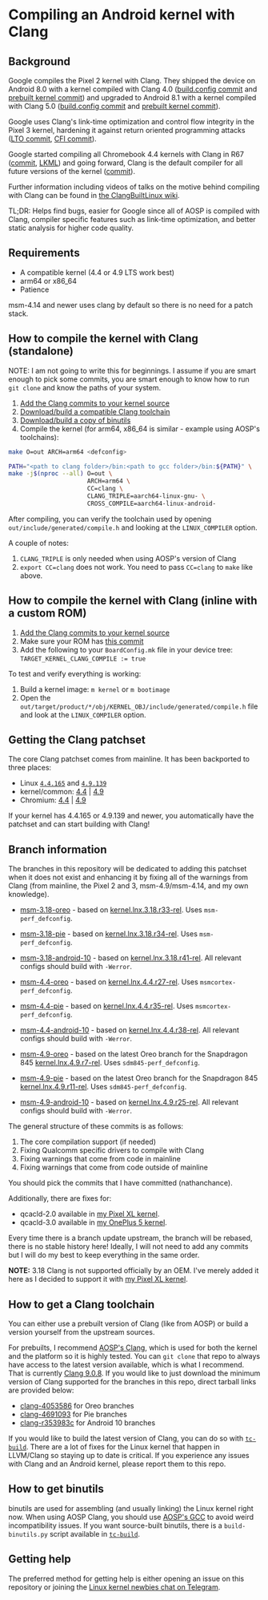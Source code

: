 # Compiling an Android kernel with Clang


## Background

Google compiles the Pixel 2 kernel with Clang. They shipped the device on Android 8.0 with a kernel compiled with Clang 4.0 ([build.config commit](https://android.googlesource.com/kernel/msm/+/1282b122796d12f42e650216b40172eae4dc4162) and [prebuilt kernel commit](https://android.googlesource.com/device/google/wahoo-kernel/+/8c65a7e83f8bc602a05f077d221d4648db189ef8)) and upgraded to Android 8.1 with a kernel compiled with Clang 5.0 ([build.config commit](https://android.googlesource.com/kernel/msm/+/1eaefe4575b5c39dacb724344d427e34d12c15df) and [prebuilt kernel commit](https://android.googlesource.com/device/google/wahoo-kernel/+/e03cfae0fa716983ae7af64bf8f1c50003637ffb)).

Google uses Clang's link-time optimization and control flow integrity in the Pixel 3 kernel, hardening it against return oriented programming attacks ([LTO commit](https://android.googlesource.com/kernel/msm/+/f641ef709bd4894d9143c9d47af2dc46d3e5ecf4), [CFI commit](https://android.googlesource.com/kernel/msm/+/4ca69fba291799969e4330178379e2ce97ba84dc)).

Google started compiling all Chromebook 4.4 kernels with Clang in R67 ([commit](https://chromium-review.googlesource.com/809774), [LKML](https://lore.kernel.org/lkml/20180403180658.GE87376@google.com/)) and going forward, Clang is the default compiler for all future versions of the kernel ([commit](https://chromium.googlesource.com/chromiumos/overlays/chromiumos-overlay/+/9ded75331ed0b7a6f00006d4ffd96ac5210d0976)).

Further information including videos of talks on the motive behind compiling with Clang can be found in [the ClangBuiltLinux wiki](https://github.com/ClangBuiltLinux/linux/wiki/Talks,-Presentations,-and-Communications).

TL;DR: Helps find bugs, easier for Google since all of AOSP is compiled with Clang, compiler specific features such as link-time optimization, and better static analysis for higher code quality.


## Requirements

* A compatible kernel (4.4 or 4.9 LTS work best)
* arm64 or x86_64
* Patience

msm-4.14 and newer uses clang by default so there is no need for a patch stack.


## How to compile the kernel with Clang (standalone)

NOTE: I am not going to write this for beginnings. I assume if you are smart enough to pick some commits, you are smart enough to know how to run `git clone` and know the paths of your system.

1. [Add the Clang commits to your kernel source](#getting-the-clang-patchset)
2. [Download/build a compatible Clang toolchain](#how-to-get-a-clang-toolchain)
3. [Download/build a copy of binutils](#how-to-get-binutils)
4. Compile the kernel (for arm64, x86_64 is similar - example using AOSP's toolchains):
```bash
make O=out ARCH=arm64 <defconfig>

PATH="<path to clang folder>/bin:<path to gcc folder>/bin:${PATH}" \
make -j$(nproc --all) O=out \
                      ARCH=arm64 \
                      CC=clang \
                      CLANG_TRIPLE=aarch64-linux-gnu- \
                      CROSS_COMPILE=aarch64-linux-android-
```

After compiling, you can verify the toolchain used by opening `out/include/generated/compile.h` and looking at the `LINUX_COMPILER` option.

A couple of notes:

1. `CLANG_TRIPLE` is only needed when using AOSP's version of Clang
2. `export CC=clang` does not work. You need to pass `CC=clang` to `make` like above.


## How to compile the kernel with Clang (inline with a custom ROM)

1. [Add the Clang commits to your kernel source](#getting-the-clang-patchset)
2. Make sure your ROM has [this commit](https://github.com/LineageOS/android_vendor_lineage/commit/da32895b61ef2b3e8899f011110f8eab11da5470)
3. Add the following to your `BoardConfig.mk` file in your device tree: `TARGET_KERNEL_CLANG_COMPILE := true`

To test and verify everything is working:

1. Build a kernel image: `m kernel` or `m bootimage`
2. Open the `out/target/product/*/obj/KERNEL_OBJ/include/generated/compile.h` file and look at the `LINUX_COMPILER` option.


## Getting the Clang patchset

The core Clang patchset comes from mainline. It has been backported to three places:

* Linux [`4.4.165`](https://git.kernel.org/pub/scm/linux/kernel/git/stable/linux.git/log/?h=v4.4.165) and [`4.9.139`](https://git.kernel.org/pub/scm/linux/kernel/git/stable/linux.git/log/?h=v4.9.139)
* kernel/common: [4.4](https://android.googlesource.com/kernel/common/+log/f0907aa15ed9f9c7541bb244ed3f52c376ced19c) | [4.9](https://android.googlesource.com/kernel/common/+log/5d15d2e00da4bcb0bcc5e6d27dc18fe1646214f1)
* Chromium: [4.4](https://chromium.googlesource.com/chromiumos/third_party/kernel/+log/sandbox/mka/llvm/v4.4) | [4.9](https://chromium.googlesource.com/chromiumos/third_party/kernel/+log/sandbox/mka/llvm/v4.9)

If your kernel has 4.4.165 or 4.9.139 and newer, you automatically have the patchset and can start building with Clang!


## Branch information

The branches in this repository will be dedicated to adding this patchset when it does not exist and enhancing it by fixing all of the warnings from Clang (from mainline, the Pixel 2 and 3, msm-4.9/msm-4.14, and my own knowledge).

* [msm-3.18-oreo](https://github.com/nathanchance/android-kernel-clang/tree/msm-3.18-oreo) - based on [kernel.lnx.3.18.r33-rel](https://source.codeaurora.org/quic/la/kernel/msm-3.18/log?h=kernel.lnx.3.18.r33-rel). Uses `msm-perf_defconfig`.

* [msm-3.18-pie](https://github.com/nathanchance/android-kernel-clang/tree/msm-3.18-pie) - based on [kernel.lnx.3.18.r34-rel](https://source.codeaurora.org/quic/la/kernel/msm-3.18/log?h=kernel.lnx.3.18.r34-rel). Uses `msm-perf_defconfig`.

* [msm-3.18-android-10](https://github.com/nathanchance/android-kernel-clang/tree/msm-3.18-android-10) - based on [kernel.lnx.3.18.r41-rel](https://source.codeaurora.org/quic/la/kernel/msm-3.18/log/?h=kernel.lnx.3.18.r41-rel). All relevant configs should build with `-Werror`.

* [msm-4.4-oreo](https://github.com/nathanchance/android-kernel-clang/tree/msm-4.4-oreo) - based on [kernel.lnx.4.4.r27-rel](https://source.codeaurora.org/quic/la/kernel/msm-4.4/log?h=kernel.lnx.4.4.r27-rel). Uses `msmcortex-perf_defconfig`.

* [msm-4.4-pie](https://github.com/nathanchance/android-kernel-clang/tree/msm-4.4-pie) - based on [kernel.lnx.4.4.r35-rel](https://source.codeaurora.org/quic/la/kernel/msm-4.4/log?h=kernel.lnx.4.4.r35-rel). Uses `msmcortex-perf_defconfig`.

* [msm-4.4-android-10](https://github.com/nathanchance/android-kernel-clang/tree/msm-4.4-android-10) - based on [kernel.lnx.4.4.r38-rel](https://source.codeaurora.org/quic/la/kernel/msm-4.4/log/?h=kernel.lnx.4.4.r38-rel). All relevant configs should build with `-Werror`.

* [msm-4.9-oreo](https://github.com/nathanchance/android-kernel-clang/tree/msm-4.9-oreo) - based on the latest Oreo branch for the Snapdragon 845 [kernel.lnx.4.9.r7-rel](https://source.codeaurora.org/quic/la/kernel/msm-4.9/log?h=kernel.lnx.4.9.r7-rel). Uses `sdm845-perf_defconfig`.

* [msm-4.9-pie](https://github.com/nathanchance/android-kernel-clang/tree/msm-4.9-pie) - based on the latest Oreo branch for the Snapdragon 845 [kernel.lnx.4.9.r11-rel](https://source.codeaurora.org/quic/la/kernel/msm-4.9/log?h=kernel.lnx.4.9.r11-rel). Uses `sdm845-perf_defconfig`.

* [msm-4.9-android-10](https://github.com/nathanchance/android-kernel-clang/tree/msm-4.9-android-10) - based on [kernel.lnx.4.9.r25-rel](https://source.codeaurora.org/quic/la/kernel/msm-4.9/log/?h=kernel.lnx.4.9.r25-rel). All relevant configs should build with `-Werror`.

The general structure of these commits is as follows:

1. The core compilation support (if needed)
2. Fixing Qualcomm specific drivers to compile with Clang
3. Fixing warnings that come from code in mainline
4. Fixing warnings that come from code outside of mainline

You should pick the commits that I have committed (nathanchance).

Additionally, there are fixes for:

* qcacld-2.0 available in [my Pixel XL kernel](https://github.com/nathanchance/marlin/commits/oreo-m4/drivers/staging/qcacld-2.0).
* qcacld-3.0 available in [my OnePlus 5 kernel](https://github.com/nathanchance/op5/commits/8.1.0-unified/drivers/staging/qcacld-3.0).

Every time there is a branch update upstream, the branch will be rebased, there is no stable history here! Ideally, I will not need to add any commits but I will do my best to keep everything in the same order.

**NOTE:** 3.18 Clang is not supported officially by an OEM. I've merely added it here as I decided to support it with [my Pixel XL kernel](https://github.com/nathanchance/marlin).


## How to get a Clang toolchain

You can either use a prebuilt version of Clang (like from AOSP) or build a version yourself from the upstream sources.

For prebuilts, I recommend [AOSP's Clang](https://android.googlesource.com/platform/prebuilts/clang/host/linux-x86/), which is used for both the kernel and the platform so it is highly tested. You can `git clone` that repo to always have access to the latest version available, which is what I recommend. That is currently [Clang 9.0.8](https://android.googlesource.com/platform/prebuilts/clang/host/linux-x86/+/ee5ad7f5229892ff06b476e5b5a11ca1f39bf3a9/clang-r365631c/). If you would like to just download the minimum version of Clang supported for the branches in this repo, direct tarball links are provided below:
   * [clang-4053586](https://android.googlesource.com/platform/prebuilts/clang/host/linux-x86/+archive/android-9.0.0_r1/clang-4053586.tar.gz) for Oreo branches
   * [clang-4691093](https://android.googlesource.com/platform/prebuilts/clang/host/linux-x86/+archive/android-9.0.0_r1/clang-4691093.tar.gz) for Pie branches
   * [clang-r353983c](https://android.googlesource.com/platform/prebuilts/clang/host/linux-x86/+archive/android-10.0.0_r3/clang-r353983c.tar.gz) for Android 10 branches

If you would like to build the latest version of Clang, you can do so with [`tc-build`](https://github.com/ClangBuiltLinux/tc-build). There are a lot of fixes for the Linux kernel that happen in LLVM/Clang so staying up to date is critical. If you experience any issues with Clang and an Android kernel, please report them to this repo.


## How to get binutils

binutils are used for assembling (and usually linking) the Linux kernel right now. When using AOSP Clang, you should use [AOSP's GCC](https://android.googlesource.com/platform/prebuilts/gcc/linux-x86/) to avoid weird incompatibility issues. If you want source-built binutils, there is a `build-binutils.py` script available in [`tc-build`](https://github.com/ClangBuiltLinux/tc-build).


## Getting help

The preferred method for getting help is either opening an issue on this repository or joining the [Linux kernel newbies chat on Telegram](https://t.me/LinuxKernelNewbies).
